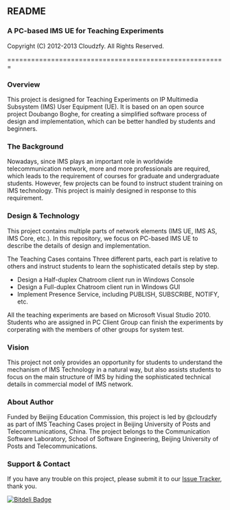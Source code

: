 ## README
### A PC-based IMS UE for Teaching Experiments
Copyright (C) 2012-2013 Cloudzfy. All Rights Reserved.

=======================================================

### Overview
This project is designed for Teaching Experiments on IP Multimedia Subsystem (IMS) User Equipment (UE). It is based on an open source project Doubango Boghe, for creating a simplified software process of design and implementation, which can be better handled by students and beginners.

### The Background
Nowadays, since IMS plays an important role in worldwide telecommunication network, more and more professionals are required, which leads to the requirement of courses for graduate and undergraduate students. However, few projects can be found to instruct student training on IMS technology. This project is mainly designed in response to this requirement.

### Design & Technology
This project contains multiple parts of network elements (IMS UE, IMS AS, IMS Core, etc.). In this repository, we focus on PC-based IMS UE to describe the details of design and implementation.

The Teaching Cases contains Three different parts, each part is relative to others and instruct students to learn the sophisticated details step by step.

* Design a Half-duplex Chatroom client run in Windows Console
* Design a Full-duplex Chatroom client run in Windows GUI
* Implement Presence Service, including PUBLISH, SUBSCRIBE, NOTIFY, etc.

All the teaching experiments are based on Microsoft Visual Studio 2010. Students who are assigned in PC Client Group can finish the experiments by corperating with the members of other groups for system test.

### Vision
This project not only provides an opportunity for students to understand the mechanism of IMS Technology in a natural way, but also assists students to focus on the main structure of IMS by hiding the sophisticated technical details in commercial model of IMS network.

### About Author
Funded by Beijing Education Commission, this project is led by @cloudzfy as part of IMS Teaching Cases project in Beijing University of Posts and Telecommunications, China. The project belongs to the Communication Software Laboratory, School of Software Engineering, Beijing University of Posts and Telecommunications.

### Support & Contact
If you have any trouble on this project, please submit it to our [Issue Tracker](http://github.com/cloudzfy/myboghe/issues), thank you.


[![Bitdeli Badge](https://d2weczhvl823v0.cloudfront.net/cloudzfy/myboghe/trend.png)](https://bitdeli.com/free "Bitdeli Badge")

